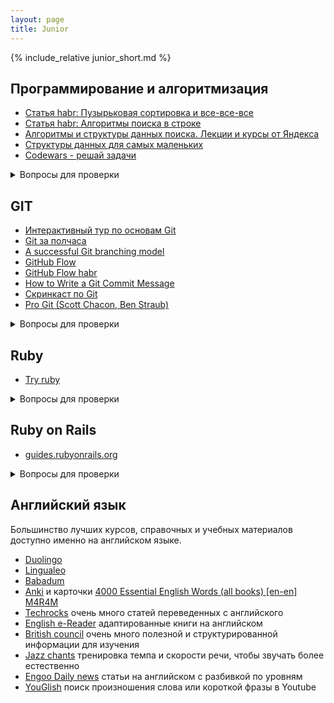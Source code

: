 ```yaml
---
layout: page
title: Junior
---
```

  
{% include_relative junior_short.md %}

## Программирование и алгоритмизация

  * [Статья habr: Пузырьковая сортировка и все-все-все](https://habr.com/ru/post/204600/)
  * [Статья habr: Алгоритмы поиска в строке](https://habr.com/ru/post/111449/)
  * [Алгоритмы и структуры данных поиска. Лекции и курсы от Яндекса](https://habr.com/ru/company/yandex/blog/208716/)
  * [Структуры данных для самых маленьких](https://habrahabr.ru/post/310794/)
  * [Codewars - решай задачи](https://www.codewars.com/)
 
<details><summary markdown='span'>Вопросы для проверки</summary>

  - [ ] Расскажите про структуры данных?      
     * Списки
     * Хеш-таблица
     * Стек
     * Очередь
     * Граф
     * Связный список
     * Деревья
     * Двоичное дерево поиска
  - [ ] Расскажите про алгоритмы?
     * Сортировки
     * Поиска в строке
     * Обхода и поиска в структурах данных

</details>

## GIT

  * [Интерактивный тур по основам Git](https://githowto.com/ru)
  * [Git за полчаса](https://proglib.io/p/git-for-half-an-hour/)
  * [A successful Git branching model](https://nvie.com/posts/a-successful-git-branching-model/)
  * [GitHub Flow](https://guides.github.com/introduction/flow/)
  * [GitHub Flow habr](https://habr.com/ru/post/189046/)
  * [How to Write a Git Commit Message](https://chris.beams.io/posts/git-commit/)
  * [Скринкаст по Git](https://learn.javascript.ru/screencast/git#intro-starting-video)
  * [Pro Git (Scott Chacon, Ben Straub)](https://git-scm.com/book/ru/v2)

<details><summary markdown='span'>Вопросы для проверки</summary>

  - [ ] Что такое система управления версиями?
  - [ ] Установка, инициализация локального репозитория. Основные консольные команды. gitignore.
  - [ ] Однострочные и многострочные коммиты.
  - [ ] Работа с удаленным репозиторием.
  - [ ] Чем Github отличить от Git?
  - [ ] Как проверьте состояние репозитория?
  - [ ] Что такое индексация изменений?
  - [ ] Что такое ветка и зачем они нужны
  - [ ] Ошибка в комментарии к коммиту. Как отменить?
  - [ ] Как отменить последний коммит?
  - [ ] В чём разница между «git pull» и «git fetch»?
  - [ ] Как отменить «git add» до коммита?
  - [ ] Как добавить пустую директорию в репозиторий?
  - [ ] Git stash
  - [ ] Разные схемы ветвления Gitflow, Github flow
  - [ ] Как правильно писать сообщение к коммитам? Что стоит туда включать? А что нет?

</details>

## Ruby

  * [Try ruby](http://tryruby.org/levels/1/challenges/0)

<details><summary markdown='span'>Вопросы для проверки</summary>

#### Числа, операторы и выражения

  - [ ] Какая разница между Integer и Float?
  - [ ] Почему стоит быть осторожным при конвертировании Integer в Float и наоборот?
  - [ ] Какая разница между =, == и ===?
  - [ ] Как возводить в степень в Ruby?
  - [ ] Что такое range?
  - [ ] Как создать диапазон (range)?
  - [ ] Какая разница между (1..3) и (1…3)?
  - [ ] Какими тремя способами создать диапазон (range)?
  
#### Строки

  - [ ] Какая разница между двойными и одиночными кавычками?
  - [ ] Что такое интерполяция строки?
  - [ ] Что такое управляющие символы в Ruby?
  - [ ] Что такое разрыв строки?
  - [ ] Как сделать другие объекты строкой?
  - [ ] Как объединять строки?
  - [ ] Как получить доступ к отдельному символу в строке или к подстроке?
  - [ ] Как разделить строки на массивы?
  - [ ] Что общего между строками и массивами?
  - [ ] Как получить и «очистить» ввод строки от пользователя в командной строке?
  - [ ] Что значит «изменяемость строк» и почему оно имеет значение?
  - [ ] Что такое символ?
  - [ ] Чем символ отличается от строки?
  - [ ] Что такое регулярное выражение (RegEx)?
  - [ ] Как выровнять строку по центру или правому краю?
  
#### Массивы

  - [ ] Какие есть три способа создать массив?
  - [ ] Как заполнить массив значениями по умолчанию?
  - [ ] Как получать доступ к элементам массива?
  - [ ] Как получать доступ к группе элементов массива?
  - [ ] Как изменять элементы массива?
  - [ ] Как объединить массивы
  - [ ] Как найти элементы в одном массиве, которых нет в другом массиве?
  - [ ] Как найти значения в обоих массивах? (прим. пер. наверное имеются ввиду элементы которые присутствуют одновременно в обоих массивах)
  - [ ] Какая разница между push/pop и shift/unshift?
  - [ ] Что делает оператор << (shovel)?
  - [ ] В чем отличие между > arr.pop и >arr[-1]?
  - [ ] Чем отличается << или push одного массива в другой от простого сложения двух массивов?
  - [ ] Как удалять элементы массива?
  - [ ] Почему стоит быть осторожными при удалении элементов массива?
  - [ ] Как переводить массивы в строки?
  - [ ] Как переводить другие типы данных в массивы?
  - [ ] Как выяснить содержит ли массив заданное значение?
  - [ ] Как найти наибольший элемент в массиве?
  - [ ] Как найти наименьший элемент в массиве?
  - [ ] Как удалить дубликаты из массива?
  - [ ] Как узнать размер массива?
  - [ ] Как упорядочить массив?
  - [ ] Какие есть соглашения по именованию массивов?
  - [ ] Что хранить в массивах?
  
#### Хеши

  - [ ] Что такое хеш?
  - [ ] Что такое ключи и значения хеша?
  - [ ] Чем похожи хеш и массив?
  - [ ] Чем хеш отличается от массива?
  - [ ] Какие есть три способа создать хеш?
  - [ ] Что такое «рокет-хеш»?
  - [ ] Как получить доступ к элементу хеша?
  - [ ] Как изменить данные в хеше?
  - [ ] Какие данные удобно хранить в хеше?
  - [ ] Что такое хеши опций?
  - [ ] Как удалять данных из хеша?
  - [ ] Как складывать хеши?
  - [ ] Как получить список ключей или значений хеша?
  - [ ] Как узнать содержит ли хеш ключ или значение?
  - [ ] Что такое множество?
  
#### Дата и время

  - [ ] Как получить текущее время и дату?
  - [ ] Как найти только Год? Месяц? Час? Секунду? День недели?
  - [ ] Как создать объект Time для даты 12/25/2013?
  - [ ] Как найти сколько дней прошло между двумя Time's?
  - [ ] Какая разница между UTC, GMT и локальным временем?
  - [ ] Как узнать сколько времени было 100 секунд назад? 10 дней назад?
  
#### Прочий полезный материал

  - [ ] Что такое nil?
  - [ ] Как проверить является ли что-нибудь nil?
  - [ ] Какая разница между nil, blank и empty?
  - [ ] Являются ли следующие объекты nil или empty?
    ' ', '', [], [''], {}
  - [ ] Чем отличаются друг от друга puts, p и print?
  - [ ] Что такое параллельное присваивание?
  - [ ] Какой самый простой способ поменять значения двух переменных?
  
#### Условия и управление процессом исполнения

  - [ ] Что такое boolean?
  - [ ] Какие значения возвращают true?
  - [ ] Что вернут nil, 0, '0', '', 1, [], {} and -1, true или false?
  - [ ] Когда используется elsif?
  - [ ] Когда используется unless?
  - [ ] Что делает <=>?
  - [ ] Зачем может понадобиться определять свой метод <=>?
  - [ ] Что делают операторы `||, && и !`?
  - [ ] Что вернет вызов `puts('woah') || true`?
  - [ ] Что такое `||=`?
  - [ ] Что такое тернарный оператор?
  - [ ] Когда используется оператор case?
  
#### Итерации

  - [ ] Что делает loop?
  - [ ] Какими двумя способами можно определить блок кода?
  - [ ] Что такое индексная переменная?
  - [ ] Как вывести на экран каждый элемент массива [1,3,5,7] с помощью:
    * loop?
    * while?
    * for?
    * each?
    * times?
  - [ ] Какая разница между while и until?
  - [ ] Как остановить цикл?
  - [ ] Как пропустить следующую итерацию цикла?
  - [ ] Как запустить цикл заново?
  - [ ] Какие основные различия между ситуациями когда стоит использовать while или #timesили #each?
  - [ ] Что значит 'внутренные циклы' и когда их стоит использовать?
  
#### Блоки, Proc и лямбды

  - [ ] Чем блок схож с функцией?
  - [ ] Чем блок отличается от функции?
  - [ ] Какими двумя способами объявить блок?
  - [ ] Как вернуть данные из блока?
  - [ ] Что происходит когда вы включаете оператор return в блок?
  - [ ] Для чего стоит использовать блок вместо простого объявления метода?
  - [ ] Что делает yield?
  - [ ] Как передать аргументы в блок изнутри метода?
  - [ ] Как проверить вызывался ли блок?
  - [ ] Что такое proc?
  - [ ] Какая разница между proc и блоком?
  - [ ] Когда стоит использовать proc вместо блока?
  - [ ] Что такое замыкание (closure)?
  - [ ] Что такое лямбда?
  - [ ] Какая разница между лямбдой и proc?
  - [ ] Что такое Method (с большой М)?
  - [ ] Что Методы позволяют сделать такого, что возможно будет полезным в дальнейшем при разработке более продвинутых программ?
  
#### Перечисления (Enumerable) и модули

  - [ ] Что такое модули?
  - [ ] Чем полезны модули?
  - [ ] Что делает #each?
  - [ ] Что возвращает #each?
  - [ ] Что делает #map?
  - [ ] Что возвращает #map?
  - [ ] В чем разница между #map и #collect?
  - [ ] Что делает #select?
  - [ ] Что возвращает #select?
  - [ ] Какая разница между #each, #map и #select?
  - [ ] Что делает #inject?
  - [ ] Для чего можно использовать #inject?
  - [ ] Как проверить, удовлетворяет ли каждый элемент в хеше определенному условию?
  - [ ] Что будет, если ни один из элементов не удовлетворяет условию?
  - [ ] Что такое (в основном) enumerator?
  
#### Написание методов

  - [ ] Сколько вещей должен делать метод в идеале?
  - [ ] Какие типы объектов должен модифицировать метод?
  - [ ] Как стоит называть методы?
  - [ ] Что значит self?
  - [ ] Что надо сделать чтобы создать свой файл Ruby скрипта?
  - [ ] Как запустить свой Ruby скрипт из командной строки?
  - [ ] Как убедиться, что что ваш скрипт был запущен из командной строки?
  - [ ] Что делает 'shebang' строка?
  - [ ] Что делает require?
  - [ ] Что делает load?
  - [ ] В чем разница между load и require?
  - [ ] Как получить доступ к параметрам, которые были переданы файлу скрипта из командной строки?
  - [ ] Что делает #send?
  - [ ] Отличается ли использование #send от обычного вызова метода объекта?
  
#### Классы и методы

  - [ ] Что такое 'implicit return'?
  - [ ] Что такое класс?
  - [ ] В каких случаях необходимо использовать класс?
  - [ ] Как создать класс в коде?
  - [ ] Что такое экземпляр класса?
  - [ ] Чем различаются стили 'CamelCase' и 'snake_case'?
  - [ ] Как создать экземпляр класса?
  - [ ] Как установить состояние созданного экземпляра?
  - [ ] Что должен содержать метод #initialize?
  - [ ] Что такое метод класса?
  - [ ] Чем отличается метод класса от метода экземпляра класса?
  - [ ] Почему уже известные вам методы, вроде #count или #sort (и подобные) являются методами экземпляра?
  - [ ] В чем разница между объявлением метода класса и метода экземпляра?
  - [ ] В чем разница между вызовом метода класса и метода экземпляра?
  - [ ] Что такое переменная экземпляра?
  - [ ] В чем разница между переменной экземпляра и обычной переменной?
  - [ ] Для чего нужны методы 'getter' и 'setter'?
  - [ ] В чем их различие?
  - [ ] Как сделать переменные экземпляра доступными для чтения за пределами класса? Доступными для записи? Доступными для чтения и записи?
  - [ ] Может ли класс вызывать свои собственные методы?
  - [ ] В чем разница между использованием переменной класса и константы?
  - [ ] В чем различие между классом и модулем?
  - [ ] Когда следует использовать класс, но не модуль?
  - [ ] Как работает наследование?
  - [ ] Почему полезно наследование?
  - [ ] Как можно расширить класс? В чем смысл этого?
  - [ ] Что делает #super? В чем смысл его применения?
  
#### Область видимости

  - [ ] Что такое область видимости?
  - [ ] В каких частях кода вы можете использовать переменные?
  - [ ] Когда объявляется область видимости?
  - [ ] Когда методы видимы?
  - [ ] Что такое приватный метод?
  - [ ] Что такое защищенный метод?
  - [ ] В чем различие приватных и защищенных методов?
  - [ ] Что значит термин 'encapsulation'?
  
#### Работа с файлами и сериализованными данными

  - [ ] Какие два способа существуют для того, чтобы прочитать файл с жесткого диска в строку или массив в Ruby?
  - [ ] Какие три вещи становятся возможными или намного проще с сериализацией?
  - [ ] Что такое JSON?
  - [ ] Что такое YAML?
  - [ ] Как превратить Ruby объект в JSON?
  - [ ] Как превратить JSON в Ruby объект?

</details>
 
## Ruby on Rails

  * [guides.rubyonrails.org](https://guides.rubyonrails.org/)

<details><summary markdown='span'>Вопросы для проверки</summary>

#### Routing

  - [ ] Что такое "root" маршрут? (Rails.root)
  - [ ] Разница между рельсовым RESTом для ресурса и обычным REST.
  - [ ] Перечислите семь REST маршрутов для ресурса.
  - [ ] Какие REST маршруты имеют тот же самый URL, но с другими методами?
  - [ ] Как указать ID или другую переменную в маршруте?
  - [ ] Какой легкий способ создать семь REST маршрутов в Rails?
  - [ ] Какой хелпер в Rails создает HTML ссылку?
  - [ ] Когда в маршрутизаторе следует использовать одиночный ресурс, а не множественные?
  - [ ] Для чего вы могли бы использовать вложенные маршруты?
  - [ ] Вложенные маршруты. В каком порядке вы указываете их соответствующие ID? Как они называются в params?
  - [ ] Зачем нужны маршруты "member"?
  - [ ] Зачем нужны маршруты "collection"?

#### Контроллеры

  - [ ] Почему важно то, как вы называете ваши контроллеры, модели и представления?
  - [ ] Где находится файл представления, который рендерится по умолчанию из контроллера?
  - [ ] В чем различие между #render и #redirect_to?
  - [ ] Прекращает ли метод выполнение или прерывается, когда доходит до #render или #redirect_to?
  - [ ] Что происходит при множественном рендере или перенаправлении?
  - [ ] Что такое Strong Parameters?
  - [ ] В каких случаях можно использовать хэш params напрямую, а когда следует использовать "белый список"?
  - [ ] Что делают #require и #permit?
  
#### View

  - [ ] Что такое макет (layout)?
  - [ ] В чем разница между шаблоном представления и макетом (view and layout)?
  - [ ] Что такое препроцессоры и шаблонизаторы?
  - [ ] Зачем они нужны (препроцессоры и шаблонизаторы)?
  - [ ] Какой получается тип файла после обработки препроцессором файлов *.html.erb, *.css.scss?
  - [ ] Какова разница между тэгами <%= и <%?
  - [ ] Что такое партиал (partial)?
  - [ ] Что такое хелпер (helper)?
  - [ ] Как вставить его в представление (partial in layout)?
  - [ ] Как отличить представление от партиала (view and partial)?
  - [ ] Как передать локальную переменную в партиал (partial)?
  
#### Asset Pipeline

  - [ ] Что такое "Asset Pipeline"?
  - [ ] Что такое "файлы манифеста"?
  - [ ] Зачем помещать файлы стилей в отдельные пространства имен?
  - [ ] Что значит "экранировать" HTML?
  
#### Active Record

  - [ ] Что такое ORM?
  - [ ] Почему Active Record более удобен, чем использование SQL?
  - [ ] Какие шаги необходимо сделать, чтобы создать с помощью Active Record новую строчку в таблице вашей базы данных?
  - [ ] Что такое схема данных (Schema)?

#### Forms

  - [ ] Как посмотреть, что было отправлено формой?
  - [ ] Что такое метка CSRF и почему она необходима?
  - [ ] Как вы ее создаете в Rails?
  - [ ] Почему так важен атрибут name в форме?
  - [ ] Как поместить атрибуты в одиночном хэше params?
  - [ ] Атрибуты в одиночном хэше params. Почему это полезно?
  - [ ] Что надо изменить/добавить в контроллере, чтобы получить вложенный хэш params?
  - [ ] Какие специальные тэги предоставляет Rails в #form_tag?
  - [ ] В чем различие между #form_tag и #form_for?
  - [ ] Как получить доступ к ошибкам при неудачном сохранении объекта модели?
  - [ ] Какой метод-помощник автоматически добавляет ошибки валидации в разметку?
  
#### Сессии, Куки и Аутентификация

  - [ ] Что такое сессия?
  - [ ] Чем сессии отличается от куков?
  - [ ] Для чего используется flash?
  - [ ] Что такое фильтры контроллеров и чем они полезны? (before_action)
  - [ ] Как запустить фильтр контроллера только для нескольких специфических действий? (before_action)
  - [ ] В чем разница между аутентификацией и авторизацией?
  - [ ] Чем удобен метод #has_secure_password?
  - [ ] Опишите вкратце, как произвести аутентификацию пользователя с помощью этого метода? (#has_secure_password)
  - [ ] Какие дополнительные действия (на высоком уровне) нужны, чтобы на самом деле "запомнить" пользователя после того, как он закрыл браузер?
  - [ ] Что за гем Devise и чем он полезен?
  
#### Active Record запросы

  - [ ] Что такое ActiveRecord::Relation?
  - [ ] Как отразить отношение (ActiveRecord::Relation) в виде массива?.
  - [ ] Как проверить, существует ли уже определенная запись в базе данных?
  - [ ] Чем полезно #find_by и как его использовать?
  - [ ] Какая разница между результатами, возвращаемыми с использованием запросов #where и #find?
  - [ ] Как объединять (join) таблицы в Rails?
  - [ ] Разница между join и include в Rails?
  - [ ] Когда можно использовать символы / хэши, а когда необходимо использовать строковые переменные в явном виде (explicit strings) в качестве параметров запроса?
  - [ ] Что такое Скоупы (Scopes) и для чего они нужны?
  
#### Продвинутый Active Record

  - [ ] Как обычно Rails узнает какие таблицу и внешний ключ использовать, когда вы используете ассоциацию (например, User.first.posts)?
  - [ ] Когда вам может потребоваться указать опцию :class_name в ассоциации?
  - [ ] Что насчет опции :foreign_key?
  - [ ] Что насчет опции :source?
  - [ ] Что такое полиморфная ассоциация и когда вам следует ее использовать?
  - [ ] Назовите 2 способа использования ассоциации для создания нового объекта вместо простого вызова YourObject.new? Чем они полезны? Какой из них предпочтительнее?
  - [ ] Как автоматически уничтожить все объекты-посты пользователя, если этот пользователь был удален?
  - [ ] Как задать ассоциацию, в которой один объект связан с другим объектом того же класса (такой тип связи называется self join), вроде пользователя, подписанного на другого пользователя?
  - [ ] Для чего используются коллбэки?
  - [ ] Назовите основные стадии жизненного цикла объекта Active Record.
  - [ ] Как создать "around"-коллбэк?
  - [ ] Как указать в частности для какого действия должен запускаться коллбэк?
  
### Почтовые рассыльщики (мэйлеры)

  - [ ] Что такое мэйлер?
  - [ ] Как создать его из командной строки?
  - [ ] Чем они похожи на контролллеры и модели?
  - [ ] Как передать переменную экземпляра из мэйлера в его представление?
  - [ ] Почему необходимы обе версии (текстовая и HTML) вашего письма?
  - [ ] Как отправить письмо напрямую из консоли Rails?
  - [ ] Чем хорош гем letter_opener?
  - [ ] Почему здесь не следует использовать помощник *_path в представлениях?

#### API

  - [ ] Как Rails понимает, какой тип файла вы ожидаете в ответ, когда посылаете HTTP-запрос.
  - [ ] В чем заключается цель метода #respond_to?
  - [ ] Как вернуть объект пользователя (User), при этом указать атрибуты, которые не хотите включать в этот объект (то есть, вы не можете просто вернуть User.first)? (#to_json)
  - [ ] Как указать действию контроллера, что требуется рендерить лишь сообщение об ошибке?
  - [ ] Как создать свое собственное сообщение об ошибке?
  - [ ] Почему вы не можете использовать методы аутентификации контроллера, основанные на сессиях, если хотите позволить программно подключаться к вашему API?
  - [ ] Что такое "Сервис-ориентированная архитектура"? (API)
  
#### Взаимодействие с внешними API

  - [ ] Swagger
  - [ ] Какие шаги вам почти всегда нужно будет проходить, настраивая ваше приложение для использования API?
  - [ ] Что такое ключ API?
  - [ ] Как избежать включения секретного ключа API в ваш репозиторий на Github (например, сохранения его в вашем коде)?
  - [ ] Почему важно знать, какую версию API вы используете?
  - [ ] Что такое RESTful API и почему он делает вашу жизнь проще?
  - [ ] Что такое (в общих чертах) OAuth?
  - [ ] Почему пользователь может предпочесть войти на ваш сайт через Facebook вместо того, чтобы зарегистрироваться через обычную регистрацию?
  - [ ] Как (в общих чертах) этот процесс выглядит с точки зрения пользователя?
  - [ ] Как (в общих чертах) этот процесс выглядит с вашей (разработчика приложения) точки зрения?
  - [ ] Что такое OmniAuth и почему это экономит вам кучу времени и нервов?

</details>
 
## Английский язык
Большинство лучших курсов, справочных и учебных материалов доступно именно на английском языке.

  * [Duolingo](https://www.duolingo.com/)
  * [Lingualeo](https://lingualeo.com/)
  * [Babadum](https://babadum.com/)
  * [Anki](http://ankisrs.net/) и карточки [4000 Essential English Words (all books) [en-en] M4R4M](https://ankiweb.net/shared/info/1898344648)
  * [Techrocks](https://techrocks.ru) очень много статей переведенных с английского
  * [English e-Reader](https://english-e-reader.net/) адаптированные книги на английском
  * [British council](https://learnenglish.britishcouncil.org/) очень много полезной и структурированной информации для изучения
  * [Jazz chants](http://www.onestopenglish.com/skills/listening/jazz-chants/mp3-files-and-recording-scripts/) тренировка темпа и скорости речи, чтобы звучать более естественно
  * [Engoo Daily news](https://engoo.com/app/daily-news) статьи на английском с разбивкой по уровням
  * [YouGlish](https://youglish.com) поиск произношения слова или короткой фразы в Youtube
